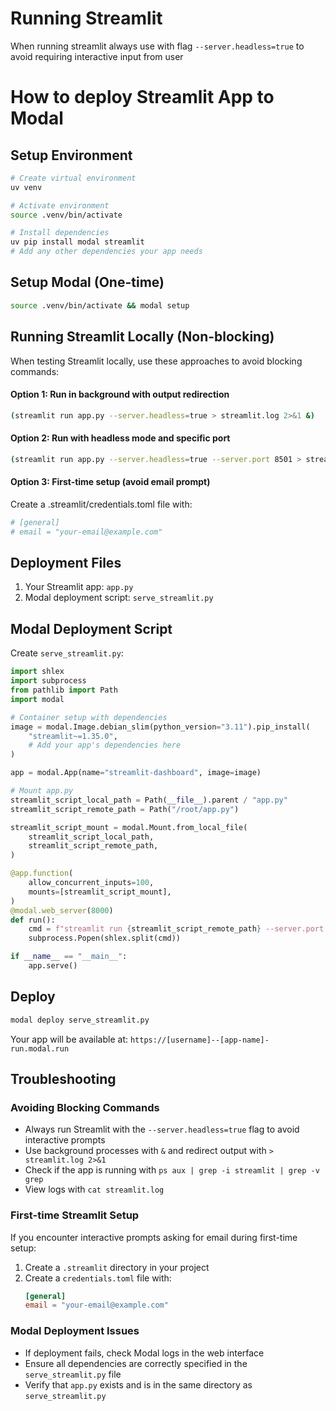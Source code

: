 # Running Streamlit
When running streamlit always use with flag `--server.headless=true` to avoid requiring interactive input from user

# How to deploy Streamlit App to Modal

## Setup Environment
```bash
# Create virtual environment
uv venv

# Activate environment
source .venv/bin/activate

# Install dependencies
uv pip install modal streamlit
# Add any other dependencies your app needs
```

## Setup Modal (One-time)
```bash
source .venv/bin/activate && modal setup
```

## Running Streamlit Locally (Non-blocking)
When testing Streamlit locally, use these approaches to avoid blocking commands:

#### Option 1: Run in background with output redirection
```bash
(streamlit run app.py --server.headless=true > streamlit.log 2>&1 &)
```

#### Option 2: Run with headless mode and specific port
```bash
(streamlit run app.py --server.headless=true --server.port 8501 > streamlit.log 2>&1 &)
```

#### Option 3: First-time setup (avoid email prompt)
Create a .streamlit/credentials.toml file with:
```bash
# [general]
# email = "your-email@example.com"
```

## Deployment Files
1. Your Streamlit app: `app.py`
2. Modal deployment script: `serve_streamlit.py`

## Modal Deployment Script
Create `serve_streamlit.py`:
```python
import shlex
import subprocess
from pathlib import Path
import modal

# Container setup with dependencies
image = modal.Image.debian_slim(python_version="3.11").pip_install(
    "streamlit~=1.35.0",
    # Add your app's dependencies here
)

app = modal.App(name="streamlit-dashboard", image=image)

# Mount app.py
streamlit_script_local_path = Path(__file__).parent / "app.py"
streamlit_script_remote_path = Path("/root/app.py")

streamlit_script_mount = modal.Mount.from_local_file(
    streamlit_script_local_path,
    streamlit_script_remote_path,
)

@app.function(
    allow_concurrent_inputs=100,
    mounts=[streamlit_script_mount],
)
@modal.web_server(8000)
def run():
    cmd = f"streamlit run {streamlit_script_remote_path} --server.port 8000 --server.enableCORS=false --server.enableXsrfProtection=false"
    subprocess.Popen(shlex.split(cmd))

if __name__ == "__main__":
    app.serve()
```

## Deploy
```bash
modal deploy serve_streamlit.py
```

Your app will be available at: `https://[username]--[app-name]-run.modal.run`

## Troubleshooting

### Avoiding Blocking Commands
- Always run Streamlit with the `--server.headless=true` flag to avoid interactive prompts
- Use background processes with `&` and redirect output with `> streamlit.log 2>&1`
- Check if the app is running with `ps aux | grep -i streamlit | grep -v grep`
- View logs with `cat streamlit.log`

### First-time Streamlit Setup
If you encounter interactive prompts asking for email during first-time setup:
1. Create a `.streamlit` directory in your project
2. Create a `credentials.toml` file with:
   ```toml
   [general]
   email = "your-email@example.com"
   ```

### Modal Deployment Issues
- If deployment fails, check Modal logs in the web interface
- Ensure all dependencies are correctly specified in the `serve_streamlit.py` file
- Verify that `app.py` exists and is in the same directory as `serve_streamlit.py`

